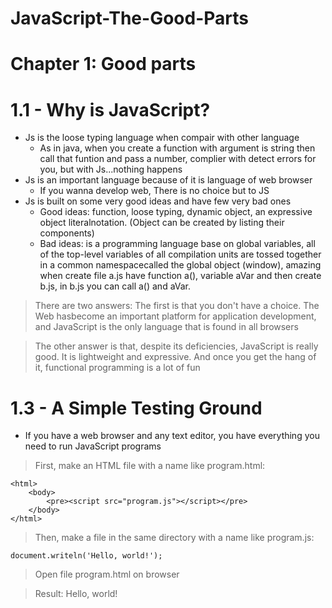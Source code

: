 # JavaScript-The-Good-Parts

# Chapter 1: Good parts
# 1.1 - Why is JavaScript?
   - Js is the loose typing language when compair with other language
     - As in java, when you create a function with argument is string then call that funtion and pass a number, complier with detect errors for you, but with Js...nothing happens
   - Js is an important language because of it is language of web browser
     - If you wanna develop web, There is no choice but to JS
   - Js is built on some very good ideas and have few very bad ones
     - Good ideas: function, loose typing, dynamic object, an expressive object literalnotation. (Object can be created by listing their components)
     - Bad ideas: is a programming language base on global variables, all of the top-level variables of all compilation units are tossed together in a common namespacecalled the global object (window), amazing when create file a.js have function a(), variable aVar and then create b.js, in b.js you can call a() and aVar.
> There are two answers:
>The first is that you don't have a choice. The Web hasbecome an important platform for application development, and JavaScript is the only language that is found in all browsers

> The other answer is that, despite its deficiencies, JavaScript is really good. It is lightweight and expressive. And once you get the hang of it, functional programming is a lot of fun
# 1.3 - A Simple Testing Ground
   - If you have a web browser and any text editor, you have everything you need to run JavaScript programs
> First, make an HTML file with a name like program.html:
```
<html>
    <body>
        <pre><script src="program.js"></script></pre>
    </body>
</html>
```
> Then, make a file in the same directory with a name like program.js:
```
document.writeln('Hello, world!');
```
> Open file program.html on browser

> Result: Hello, world!
